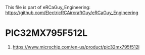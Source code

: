 This file is part of eRCaGuy_Engineering: https://github.com/ElectricRCAircraftGuy/eRCaGuy_Engineering


# PIC32MX795F512L

1. https://www.microchip.com/en-us/product/pic32mx795f512l



